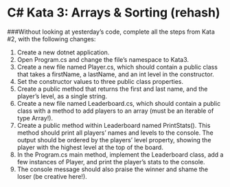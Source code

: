 # C# Kata 3: Arrays & Sorting (rehash)

###Without looking at yesterday’s code, complete all the steps from Kata #2, with the following changes:
 
1. Create a new dotnet application.
2. Open Program.cs and change the file’s namespace to Kata3.
3. Create a new file named Player.cs, which should contain a public class that takes a firstName, a lastName, and an int level in the constructor.
4. Set the constructor values to three public class properties.
5. Create a public method that returns the first and last name, and the player’s level, as a single string.
6. Create a new file named Leaderboard.cs, which should contain a public class with a method to add players to an array (must be an iterable of type Array!).
7. Create a public method within Leaderboard named PrintStats(). This method should print all players’ names and levels to the console. The output should be ordered by the players’ level property, showing the player with the highest level at the top of the board.
8. In the Program.cs main method, implement the Leaderboard class, add a few instances of Player, and print the player’s stats to the console.
9. The console message should also praise the winner and shame the loser (be creative here!).

